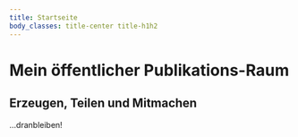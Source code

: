 ```yaml
---
title: Startseite
body_classes: title-center title-h1h2
---
```


# Mein öffentlicher Publikations-Raum

## Erzeugen, Teilen und Mitmachen

...dranbleiben!
